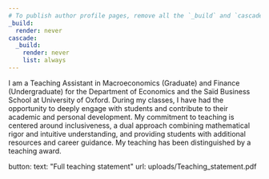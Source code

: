 ```yaml
---
# To publish author profile pages, remove all the `_build` and `cascade` settings below.
_build:
  render: never
cascade:
  _build:
    render: never
    list: always
---
```


I am a Teaching Assistant in Macroeconomics (Graduate) and Finance (Undergraduate) for the Department of Economics and the Saïd Business School at University of Oxford. During my classes, I have had the opportunity to deeply engage with students and contribute to their academic and personal development. My commitment to teaching is centered around inclusiveness, a dual approach combining mathematical rigor and intuitive understanding, and providing students with additional resources and career guidance. My teaching has been distinguished by a teaching award.

button:
  text: "Full teaching statement"
  url: uploads/Teaching_statement.pdf